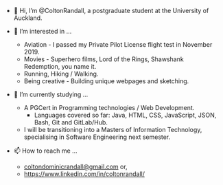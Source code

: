 - 👋 Hi, I’m @ColtonRandall, a postgraduate student at the University of Auckland. 

- 👀 I’m interested in ... 
    - Aviation - I passed my Private Pilot License flight test in November 2019.
    - Movies - Superhero films, Lord of the Rings, Shawshank Redemption, you name it. 
    - Running, Hiking / Walking.
    - Being creative - Building unique webpages and sketching.
    
- 🌱 I’m currently studying ... 
    - A PGCert in Programming technologies / Web Development. 
        - Languages covered so far: Java, HTML, CSS, JavaScript, JSON, Bash, Git and GitLab/Hub. 
    - I will be transitioning into a Masters of Information Technology, specialising in Software Engineering next semester. 
     
- 📫 How to reach me ... 
    - coltondominicrandall@gmail.com or,
    - https://www.linkedin.com/in/coltonrandall/

<!---
ColtonRandall/ColtonRandall is a ✨ special ✨ repository because its `README.md` (this file) appears on your GitHub profile.
You can click the Preview link to take a look at your changes.
--->
